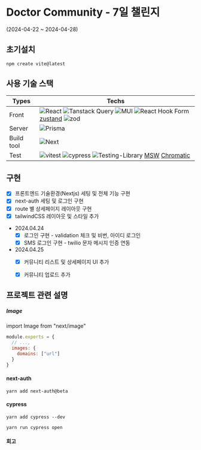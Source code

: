 # Doctor Community - 7일 챌린지
(2024-04-22 ~ 2024-04-28)

## 초기설치
```git
npm create vite@latest
```

## 사용 기술 스택

| Types      | Techs                                                                                                                                                                                                                                                                                                                                                                                                                                                                                                                                                                                   |
| ---------- |-----------------------------------------------------------------------------------------------------------------------------------------------------------------------------------------------------------------------------------------------------------------------------------------------------------------------------------------------------------------------------------------------------------------------------------------------------------------------------------------------------------------------------------------------------------------------------------------|
| Front      | ![React](https://img.shields.io/badge/react-%2320232a.svg?style=flat&logo=react&logoColor=%2361DAFB) ![Tanstack Query](https://img.shields.io/badge/-tanstack%20Query-FF4154?style=flat&logo=react%20query&logoColor=white) ![MUI](https://img.shields.io/badge/MUI-%230081CB.svg?style=flat&logo=mui&logoColor=white) ![React Hook Form](https://img.shields.io/badge/React%20Hook%20Form-%23EC5990.svg?style=flat&logo=reacthookform&logoColor=white) [zustand](https://github.com/pmndrs/zustand) ![zod](https://img.shields.io/badge/-Zod-3E67B1?style=flat&logo=zod&logoColor=white) |
| Server     | ![Prisma](https://img.shields.io/badge/Prisma-3982CE?style=for-the-badge&logo=Prisma&logoColor=white)                                                                                                                                                                                                                                                                                                                                                                                                                                                                                   |
| Build tool | ![Next](https://img.shields.io/badge/next.js-000000?style=for-the-badge&logo=nextdotjs&logoColor=white)                                                                                                                                                                                                                                                                                                                                                                                                                                                                                 |
| Test       | ![vitest](https://img.shields.io/badge/-vitest-%23FFFFFF?style=flat&logo=vitest&logoColor=058a5e) ![cypress](https://img.shields.io/badge/-cypress-%23E5E5E5?style=flat&logo=cypress&logoColor=058a5e) ![Testing-Library](https://img.shields.io/badge/-Testing%20Library-%23E33332?style=flat&logo=testing-library&logoColor=white) [MSW](https://mswjs.io/) [Chromatic](https://www.chromatic.com/)                                                                                                                                                                                   |

## 구현

- [X] 프론트엔드 기술환경(Nextjs) 세팅 및 전체 기능 구현
- [X] next-auth 세팅 및 로그인 구현
- [X] route 별 상세페이지 레이아웃 구현
- [X] tailwindCSS 레이아웃 및 스타일 추가
- 2024.04.24
  - [X] 로그인 구현 - validation 체크 및 비번, 아이디 로그인
  - [X] SMS 로그인 구현 - twilio 문자 메시지 인증 연동
- 2024.04.25
  - [X] 커뮤니티 리스트 및 상세페이지 UI 추가
  - [X] 커뮤니티 업로드 추가


## 프로젝트 관련 설명
##### Image
import Image from "next/image"
```javascript
module.exports = {
  // ...,
  images: {
    domains: ["url"]
  }
}

```

#### next-auth
```Git
yarn add next-auth@beta
```

#### cypress
```Git
yarn add cypress --dev

yarn run cypress open
```

#### 회고